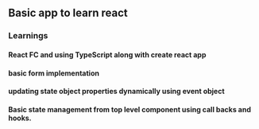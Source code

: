 ## Basic app to learn react
### Learnings
#### React FC and using TypeScript along with create react app
#### basic form implementation
#### updating state object properties dynamically using  event object
#### Basic state management from top level component using call backs and hooks.

